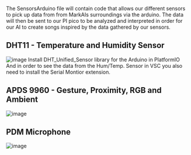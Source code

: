 The SensorsArduino file will contain code that allows our different sensors to pick up data from from MarkAIs surroundings via the arduino. 
The data will then be sent to our PI pico to be analyzed and interpreted in order for our AI to create songs inspired by the data gathered 
by our sensors.

## DHT11 - Temperature and Humidity Sensor
![image](https://github.com/ChasVasastan/SensorsArduino/assets/90247610/ff886cdf-08a3-4ff9-8850-492c6f330fd2)
Install DHT_Unified_Sensor library for the Arduino in PlatformIO 
And in order to see the data from the Hum/Temp. Sensor in VSC you also need to install the Serial Montior extension.


## APDS 9960 - Gesture, Proximity, RGB and Ambient
![image](https://github.com/ChasVasastan/SensorsArduino/assets/90247610/bf7ba742-1b05-4729-b156-98e1330615df)



## PDM Microphone
![image](https://github.com/ChasVasastan/SensorsArduino/assets/90247610/27e681bd-4243-43a9-8172-c6849ada3cb1)
